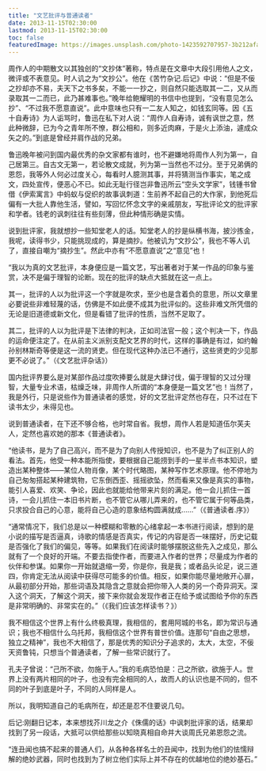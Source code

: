 ```yaml
---
title: "文艺批评与普通读者"
date: 2013-11-15T02:30:00
lastmod: 2013-11-15T02:30:00
toc: false
featuredImage: https://images.unsplash.com/photo-1423592707957-3b212afa6733?ixlib=rb-1.2.1&ixid=eyJhcHBfaWQiOjEyMDd9&auto=format&fit=crop&w=889&q=80
---
```


周作人的中期散文以其独创的“文抄体”著称，特点是在文章中大段引用他人之文，微评或不表意见。时人讥之为“文抄公”。他在《苦竹杂记.后记》中说：“但是不佞之抄却亦不易，夫天下之书多矣，不能一一抄之，则自然只能选取其一二，又从而录取其一二而已，此乃甚难事也。”晚年给鲍耀明的书信中也提到，“没有意见怎么抄”、“不过我不愿意直说”。此中意味也只有一二友人知之，如钱玄同等。因《五十自寿诗》为人诟骂时，鲁迅在私下对人说：“周作人自寿诗，诚有讽世之意，然此种微辞，已为今之青年所不憭，群公相和，则多近肉麻，于是火上添油，遽成众矢之的。”到底是曾经并肩作战的兄弟。
    
鲁迅晚年被问到国内最优秀的杂文家都有谁时，也不避嫌地将周作人列为第一，自己居第三。自古文无第一，若论散文成就，列为第一当然也不过分。至于兄弟俩的恩怨，我等外人何必过度关心，每看时人臆测其事，并将猜测当作事实，笔之成文，四处宣传，便恶心不已。如此无耻行径岂非鲁迅所云“空头文学家”，钱锺书曾借《伊索寓言》中蚂蚁与促织的故事讽刺道：生前养不起自己的大作家，到他死后偏有一大批人靠他生活，譬如，写回忆怀念文字的亲戚朋友，写批评论文的批评家和学者。钱老的讽刺往往有些刻薄，但此种情形确是实情。

说到批评家，我就想抄一些知堂老人的话。知堂老人的抄是纵横书海，披沙拣金，我呢，读得书少，只能挑现成的，算是摘抄。他被讥为“文抄公”，我也不等人讥了，直接自嘲为“摘抄生”。然此中亦有“不愿意直说”之“意见”也！

“我以为真的文艺批评，本身便应是一篇文艺，写出著者对于某一作品的印象与鉴赏，决不是偏于理智的论断。现在的批评的缺点大抵就在这一点上。

其一，批评的人以为批评这一个字就是吹求，至少也是含着负的意思，所以文章里必要说些非难轻蔑的话，仿佛是不如此便不成其为批评似的。这些非难文所凭借的无论是旧道德或新文化，但是看错了批评的性质，当然不足取了。

其二，批评的人以为批评是下法律的判决，正如司法官一般；这个判决一下，作品的运命便注定了。在从前主义派别支配文艺界的时代，这样的事确是有过，如约翰孙别林斯奇等便是这一流的贤吏。但在现代这种办法已不通行，这些贤吏的少见那更不必说了。”（《文艺批评杂话》）

国内批评界要么是对某部作品过度吹捧要么就是大肆讨伐，偏于理智的又过分理智，大量专业术语，枯燥乏味，非周作人所谓的“本身便是一篇文艺”也！当然了，我是外行，只是说些作为普通读者的感觉，好的文艺批评定然也存在，只不过在下读书太少，未得见也。

说到普通读者，在下还不够合格，也时常自省。我想，周作人若是知道伍尔芙夫人，定然也喜欢她的那本《普通读者》。

“他读书，是为了自己高兴，而不是为了向别人传授知识，也不是为了纠正别人的看法。首先，他受一种本能所指使，要根据自己能捞到手的一星半点书本知识，塑造出某种整体——某位人物肖像，某个时代略图，某种写作艺术原理。他不停地为自己匆匆搭起某种建筑物，它东倒西歪、摇摇欲坠，然而看来又像是真实的事物，能引人喜爱、欢笑、争论，因此也就能给他带来片刻的满足。他一会儿抓住一首诗，一会儿抓住一本旧书片断，也不管它从哪儿弄来的，也不管它属于何等品类，只求投合自己的心意，能将自己心造的意象结构圆满就成……”（《普通读者.序》）

“通常情况下，我们总是以一种模糊和零散的心绪拿起一本书进行阅读，想到的是小说的描写是否逼真，诗歌的情感是否真实，传记的内容是否一味摆好，历史记载是否强化了我们的偏见，等等。如果我们在阅读时能够摆脱这些先入之成见，那么就有了一个良好的开端。不要去指使作者，而要进入作者的世界；尽量成为作者的伙伴和参谋。如果你一开始就退缩一旁，你是你，我是我；或者品头论足，说三道四，你肯定无法从阅读中获得尽可能多的价值。相反，如果你能尽量地敞开心扉，从最初部分开始，那些词语及其隐含之意就会把你带入人类的另一个奇异洞天。深入这个洞天，了解这个洞天，接下来你就会发现作者正在给予或试图给予你的东西是非常明确的、非常实在的。”（《我们应该怎样读书？》）

我不相信这个世界上有什么终极真理，我相信的，套用阿城的书名，即为常识与通识；我也不相信什么乌托邦，我相信这个世界有普世价值。连那句“自由之思想，独立之精神”，我也不大相信了，那是优秀的知识分子追求的，太大，太空，不佞天资鲁钝，只想当个普通读者，了解一些常识就行了。

孔夫子曾说：“己所不欲，勿施于人。”我的毛病恐怕是：己之所欲，欲施于人。世界上没有两片相同的叶子，也没有完全相同的人，故而人的认识也是不同的，但不同的叶子到底是叶子，不同的人同样是人。

所以，我明知道自己的毛病所在，却还是忍不住要说几句。

后记:刚翻日记本，本来想找芥川龙之介《侏儒的话》中讽刺批评家的话，结果却找到了另一段话，大抵可以供给那些以知晓真相自命并大谈周氏兄弟恩怨之流。

“连丑闻也搞不起来的普通人们，从各种各样名士的丑闻中，找到为他们的怯懦辩解的绝妙武器，同时也找到为了树立他们实际上并不存在的优越地位的绝妙基石。”
